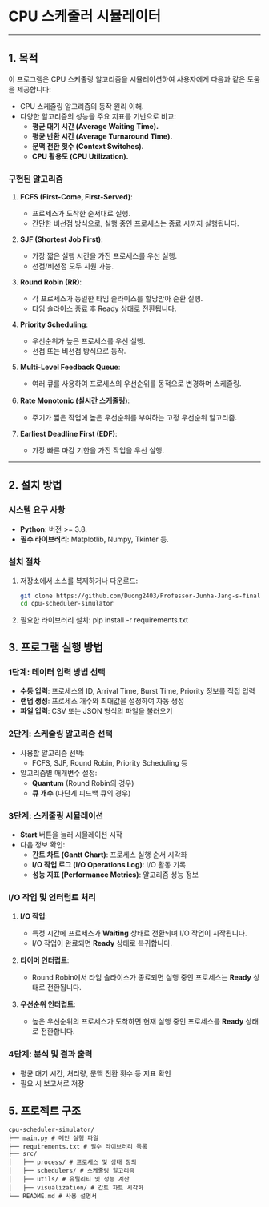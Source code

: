 # CPU 스케줄러 시뮬레이터

---

## **1. 목적**

이 프로그램은 CPU 스케줄링 알고리즘을 시뮬레이션하여 사용자에게 다음과 같은 도움을 제공합니다:
- CPU 스케줄링 알고리즘의 동작 원리 이해.
- 다양한 알고리즘의 성능을 주요 지표를 기반으로 비교:
  - **평균 대기 시간 (Average Waiting Time).**
  - **평균 반환 시간 (Average Turnaround Time).**
  - **문맥 전환 횟수 (Context Switches).**
  - **CPU 활용도 (CPU Utilization).**
 
### **구현된 알고리즘**
1. **FCFS (First-Come, First-Served)**:
   - 프로세스가 도착한 순서대로 실행.
   - 간단한 비선점 방식으로, 실행 중인 프로세스는 종료 시까지 실행됩니다.

2. **SJF (Shortest Job First)**:
   - 가장 짧은 실행 시간을 가진 프로세스를 우선 실행.
   - 선점/비선점 모두 지원 가능.

3. **Round Robin (RR)**:
   - 각 프로세스가 동일한 타임 슬라이스를 할당받아 순환 실행.
   - 타임 슬라이스 종료 후 Ready 상태로 전환됩니다.

4. **Priority Scheduling**:
   - 우선순위가 높은 프로세스를 우선 실행.
   - 선점 또는 비선점 방식으로 동작.

5. **Multi-Level Feedback Queue**:
   - 여러 큐를 사용하여 프로세스의 우선순위를 동적으로 변경하며 스케줄링.

6. **Rate Monotonic (실시간 스케줄링)**:
   - 주기가 짧은 작업에 높은 우선순위를 부여하는 고정 우선순위 알고리즘.

7. **Earliest Deadline First (EDF)**:
   - 가장 빠른 마감 기한을 가진 작업을 우선 실행.


---

## **2. 설치 방법**

### **시스템 요구 사항**
- **Python**: 버전 >= 3.8.
- **필수 라이브러리**: Matplotlib, Numpy, Tkinter 등.

### **설치 절차**
1. 저장소에서 소스를 복제하거나 다운로드: 
    ```bash
   git clone https://github.com/Duong2403/Professor-Junha-Jang-s-final-exam.git
   cd cpu-scheduler-simulator
2. 필요한 라이브러리 설치:
   pip install -r requirements.txt

## **3. 프로그램 실행 방법**

### **1단계: 데이터 입력 방법 선택**
- **수동 입력**: 프로세스의 ID, Arrival Time, Burst Time, Priority 정보를 직접 입력
- **랜덤 생성**: 프로세스 개수와 최대값을 설정하여 자동 생성
- **파일 입력**: CSV 또는 JSON 형식의 파일을 불러오기

### **2단계: 스케줄링 알고리즘 선택**
- 사용할 알고리즘 선택:
  - FCFS, SJF, Round Robin, Priority Scheduling 등
- 알고리즘별 매개변수 설정:
  - **Quantum** (Round Robin의 경우)
  - **큐 개수** (다단계 피드백 큐의 경우)

### **3단계: 스케줄링 시뮬레이션**
- **Start** 버튼을 눌러 시뮬레이션 시작
- 다음 정보 확인:
  - **간트 차트 (Gantt Chart)**: 프로세스 실행 순서 시각화
  - **I/O 작업 로그 (I/O Operations Log)**: I/O 활동 기록
  - **성능 지표 (Performance Metrics)**: 알고리즘 성능 정보
### **I/O 작업 및 인터럽트 처리**
1. **I/O 작업**:
   - 특정 시간에 프로세스가 **Waiting** 상태로 전환되며 I/O 작업이 시작됩니다.
   - I/O 작업이 완료되면 **Ready** 상태로 복귀합니다.

2. **타이머 인터럽트**:
   - Round Robin에서 타임 슬라이스가 종료되면 실행 중인 프로세스는 **Ready** 상태로 전환됩니다.

3. **우선순위 인터럽트**:
   - 높은 우선순위의 프로세스가 도착하면 현재 실행 중인 프로세스를 **Ready** 상태로 전환합니다.

### **4단계: 분석 및 결과 출력**
- 평균 대기 시간, 처리량, 문맥 전환 횟수 등 지표 확인
- 필요 시 보고서로 저장

## **5. 프로젝트 구조**

```
cpu-scheduler-simulator/
├── main.py # 메인 실행 파일
├── requirements.txt # 필수 라이브러리 목록
├── src/
│   ├── process/ # 프로세스 및 상태 정의
│   ├── schedulers/ # 스케줄링 알고리즘
│   ├── utils/ # 유틸리티 및 성능 계산
│   ├── visualization/ # 간트 차트 시각화
└── README.md # 사용 설명서
```
